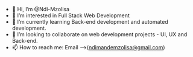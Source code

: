 - 👋 Hi, I’m @Ndi-Mzolisa
- 👀 I’m interested in Full Stack Web Development
- 🌱 I’m currently learning Back-end development and automated development.
- 💞️ I’m looking to collaborate on web development projects - UI, UX and Back-end.
- 📫 How to reach me: Email -->(ndimandemzolisa@gmail.com)

<!---
Ndi-Mzolisa/Ndi-Mzolisa is a ✨ special ✨ repository because its `README.md` (this file) appears on your GitHub profile.
You can click the Preview link to take a look at your changes.
--->

